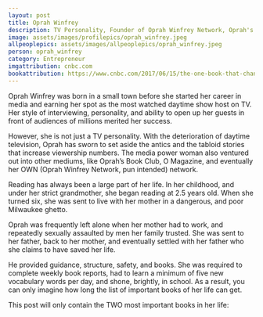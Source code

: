 ```yaml
---
layout: post
title: Oprah Winfrey
description: TV Personality, Founder of Oprah Winfrey Network, Oprah's Book Club & O Magazine
image: assets/images/profilepics/oprah_winfrey.jpeg
allpeoplepics: assets/images/allpeoplepics/oprah_winfrey.jpeg
person: oprah_winfrey
category: Entrepreneur
imgattribution: cnbc.com
bookattribution: https://www.cnbc.com/2017/06/15/the-one-book-that-changed-oprah-winfreys-life-and-business.html, https://www.businessinsider.com/warren-buffett-oprah-winfrey-mark-zuckerberg-ceos-favorite-books-2014-9 
---
```


Oprah Winfrey was born in a small town before she started her career in media and earning her spot as the most watched daytime show host on TV. Her style of interviewing, personality, and ability to open up her guests in front of audiences of millions merited her success. 

However, she is not just a TV personality. With the deterioration of daytime television, Oprah has sworn to set aside the antics and the tabloid stories that increase viewership numbers. The media power woman also ventured out into other mediums, like Oprah’s Book Club, O Magazine, and eventually her OWN (Oprah Winfrey Network, pun intended) network. 

Reading has always been a large part of her life. In her childhood, and under her strict grandmother, she began reading at 2.5 years old. When she turned six, she was sent to live with her mother in a dangerous, and poor Milwaukee ghetto. 

Oprah was frequently left alone when her mother had to work, and repeatedly sexually assaulted by men her family trusted. She was sent to her father, back to her mother, and eventually settled with her father who she claims to have saved her life. 

He provided guidance, structure, safety, and books. She was required to complete weekly book reports, had to learn a minimum of five new vocabulary words per day, and shone, brightly, in school. As a result, you can only imagine how long the list of important books of her life can get. 

This post will only contain the TWO most important books in her life: 





